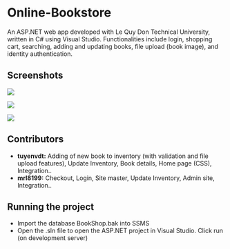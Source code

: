 # Online-Bookstore
An ASP.NET web app developed with Le Quy Don Technical University, written in C# using Visual Studio. 
Functionalities include login, shopping cart, searching, adding and updating books, file upload (book image), and identity authentication.

## Screenshots
![](screenshots/book1.JPG)

![](screenshots/book2.JPG)

![](screenshots/book3.JPG)

## Contributors
- **tuyenvdt:** Adding of new book to inventory (with validation and file upload features), Update Inventory, Book details, Home page (CSS), Integration..
- **mrl8199:** Checkout, Login, Site master, Update Inventory, Admin site, Integration..

## Running the project
- Import the database BookShop.bak into SSMS 
- Open the .sln file to open the ASP.NET project in Visual Studio. Click run (on development server)
